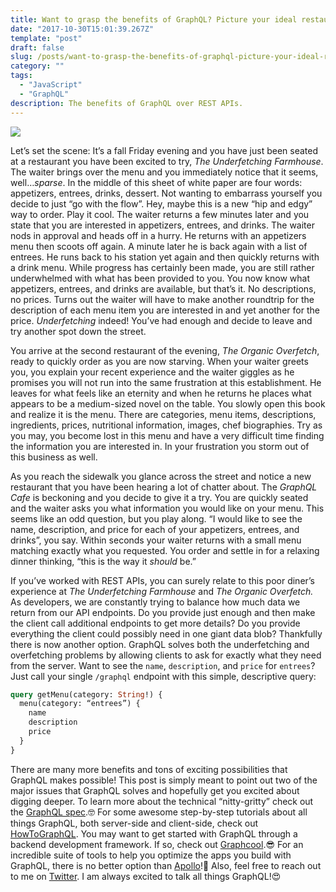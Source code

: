 ```yaml
---
title: Want to grasp the benefits of GraphQL? Picture your ideal restaurant menu.
date: "2017-10-30T15:01:39.267Z"
template: "post"
draft: false
slug: /posts/want-to-grasp-the-benefits-of-graphql-picture-your-ideal-restaurant-menu
category: ""
tags:
  - "JavaScript"
  - "GraphQL"
description: The benefits of GraphQL over REST APIs.
---
```


![](https://cdn-images-1.medium.com/max/2560/1*N4uOGPQW12aOZ1A2zQpRYg.jpeg)

Let’s set the scene: It’s a fall Friday evening and you have just been seated at a restaurant you have been excited to try, _The Underfetching Farmhouse_. The waiter brings over the menu and you immediately notice that it seems, well…_sparse_. In the middle of this sheet of white paper are four words: appetizers, entrees, drinks, dessert. Not wanting to embarrass yourself you decide to just “go with the flow”. Hey, maybe this is a new “hip and edgy” way to order. Play it cool. The waiter returns a few minutes later and you state that you are interested in appetizers, entrees, and drinks. The waiter nods in approval and heads off in a hurry. He returns with an appetizers menu then scoots off again. A minute later he is back again with a list of entrees. He runs back to his station yet again and then quickly returns with a drink menu. While progress has certainly been made, you are still rather underwhelmed with what has been provided to you. You now know what appetizers, entrees, and drinks are available, but that’s it. No descriptions, no prices. Turns out the waiter will have to make another roundtrip for the description of each menu item you are interested in and yet another for the price. _Underfetching_ indeed! You’ve had enough and decide to leave and try another spot down the street.

You arrive at the second restaurant of the evening, _The Organic Overfetch_, ready to quickly order as you are now starving. When your waiter greets you, you explain your recent experience and the waiter giggles as he promises you will not run into the same frustration at this establishment. He leaves for what feels like an eternity and when he returns he places what appears to be a medium-sized novel on the table. You slowly open this book and realize it is the menu. There are categories, menu items, descriptions, ingredients, prices, nutritional information, images, chef biographies. Try as you may, you become lost in this menu and have a very difficult time finding the information you are interested in. In your frustration you storm out of this business as well.

As you reach the sidewalk you glance across the street and notice a new restaurant that you have been hearing a lot of chatter about. The _GraphQL Cafe_ is beckoning and you decide to give it a try. You are quickly seated and the waiter asks you what information you would like on your menu. This seems like an odd question, but you play along. “I would like to see the name, description, and price for each of your appetizers, entrees, and drinks”, you say. Within seconds your waiter returns with a small menu matching exactly what you requested. You order and settle in for a relaxing dinner thinking, “this is the way it _should_ be.”

If you’ve worked with REST APIs, you can surely relate to this poor diner’s experience at _The Underfetching Farmhouse_ and _The Organic Overfetch._ As developers, we are constantly trying to balance how much data we return from our API endpoints. Do you provide just enough and then make the client call additional endpoints to get more details? Do you provide everything the client could possibly need in one giant data blob? Thankfully there is now another option. GraphQL solves both the underfetching and overfetching problems by allowing clients to ask for exactly what they need from the server. Want to see the `name`, `description`, and `price` for `entrees`? Just call your single `/graphql` endpoint with this simple, descriptive query:

```graphql
query getMenu(category: String!) {
  menu(category: “entrees”) {
    name
    description
    price
  }
}
```

There are many more benefits and tons of exciting possibilities that GraphQL makes possible! This post is simply meant to point out two of the major issues that GraphQL solves and hopefully get you excited about digging deeper. To learn more about the technical “nitty-gritty” check out the [GraphQL spec](http://facebook.github.io/graphql/October2016/).🤓 For some awesome step-by-step tutorials about all things GraphQL, both server-side and client-side, check out [HowToGraphQL](https://www.howtographql.com/). You may want to get started with GraphQL through a backend development framework. If so, check out [Graphcool](https://www.graph.cool/).😎 For an incredible suite of tools to help you optimize the apps you build with GraphQL, there is no better option than [Apollo](http://dev.apollodata.com/)!🚀 Also, feel free to reach out to me on [Twitter](https://twitter.com/MattDionis). I am always excited to talk all things GraphQL!😍

